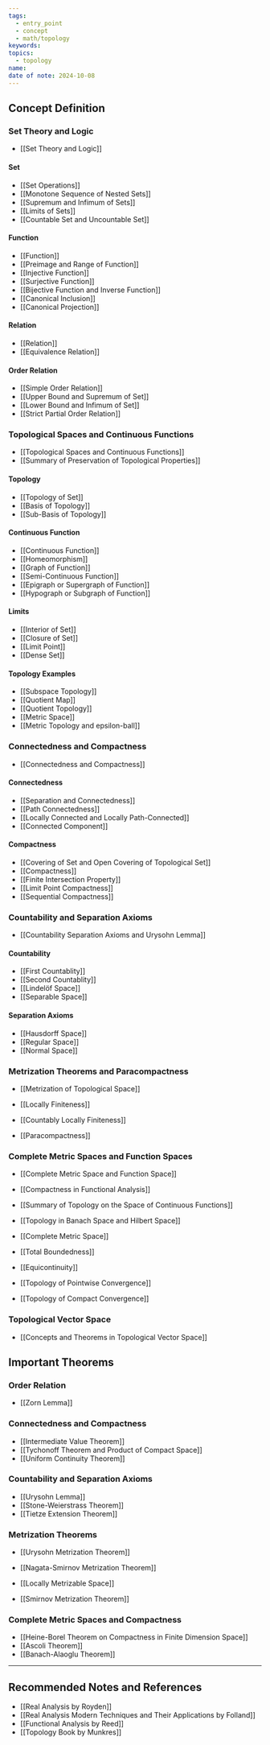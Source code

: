 ```yaml
---
tags:
  - entry_point
  - concept
  - math/topology
keywords: 
topics:
  - topology
name: 
date of note: 2024-10-08
---
```


## Concept Definition

### Set Theory and Logic

- [[Set Theory and Logic]]

#### Set

- [[Set Operations]]
- [[Monotone Sequence of Nested Sets]]
- [[Supremum and Infimum of Sets]]
- [[Limits of Sets]]
- [[Countable Set and Uncountable Set]]

#### Function

- [[Function]]
- [[Preimage and Range of Function]]
- [[Injective Function]]
- [[Surjective Function]]
- [[Bijective Function and Inverse Function]]
- [[Canonical Inclusion]]
- [[Canonical Projection]]

####  Relation

- [[Relation]]
- [[Equivalence Relation]]


#### Order Relation

- [[Simple Order Relation]]
- [[Upper Bound and Supremum of Set]]
- [[Lower Bound and Infimum of Set]]
- [[Strict Partial Order Relation]]



### Topological Spaces and Continuous Functions
  
- [[Topological Spaces and Continuous Functions]]
- [[Summary of Preservation of Topological Properties]]

#### Topology

- [[Topology of Set]]
- [[Basis of Topology]]
- [[Sub-Basis of Topology]]

#### Continuous Function

- [[Continuous Function]]
- [[Homeomorphism]]
- [[Graph of Function]]
- [[Semi-Continuous Function]]
- [[Epigraph or Supergraph of Function]]
- [[Hypograph or Subgraph of Function]]

#### Limits

- [[Interior of Set]]
- [[Closure of Set]]
- [[Limit Point]]
- [[Dense Set]]

#### Topology Examples

- [[Subspace Topology]]
- [[Quotient Map]]
- [[Quotient Topology]]
- [[Metric Space]]
- [[Metric Topology and epsilon-ball]]

### Connectedness and Compactness

- [[Connectedness and Compactness]]

#### Connectedness

- [[Separation and Connectedness]]
- [[Path Connectedness]]
- [[Locally Connected and Locally Path-Connected]]
- [[Connected Component]]
#### Compactness

- [[Covering of Set and Open Covering of Topological Set]]
- [[Compactness]]
- [[Finite Intersection Property]]
- [[Limit Point Compactness]]
- [[Sequential Compactness]]

### Countability and Separation Axioms

- [[Countability Separation Axioms and Urysohn Lemma]]

#### Countability

- [[First Countablity]]
- [[Second Countablity]]
- [[Lindelöf Space]]
- [[Separable Space]]

#### Separation Axioms

- [[Hausdorff Space]]	
- [[Regular Space]]
- [[Normal Space]]


### Metrization Theorems and Paracompactness

- [[Metrization of Topological Space]]

- [[Locally Finiteness]]
- [[Countably Locally Finiteness]]
- [[Paracompactness]]

### Complete Metric Spaces and Function Spaces

- [[Complete Metric Space and Function Space]]
- [[Compactness in Functional Analysis]]
- [[Summary of Topology on the Space of Continuous Functions]]
- [[Topology in Banach Space and Hilbert Space]]

- [[Complete Metric Space]]
- [[Total Boundedness]]
- [[Equicontinuity]]
- [[Topology of Pointwise Convergence]]
- [[Topology of Compact Convergence]]


### Topological Vector Space

- [[Concepts and Theorems in Topological Vector Space]]



## Important Theorems 

### Order Relation

- [[Zorn Lemma]]

### Connectedness and Compactness

- [[Intermediate Value Theorem]]
- [[Tychonoff Theorem and Product of Compact Space]]
- [[Uniform Continuity Theorem]]

### Countability and Separation Axioms

- [[Urysohn Lemma]]
- [[Stone-Weierstrass Theorem]]
- [[Tietze Extension Theorem]]

### Metrization Theorems

- [[Urysohn Metrization Theorem]]
- [[Nagata-Smirnov Metrization Theorem]]

- [[Locally Metrizable Space]]
- [[Smirnov Metrization Theorem]]

### Complete Metric Spaces and Compactness

- [[Heine-Borel Theorem on Compactness in Finite Dimension Space]]
- [[Ascoli Theorem]]
- [[Banach-Alaoglu Theorem]]



-----------
##  Recommended Notes and References



- [[Real Analysis by Royden]]
- [[Real Analysis Modern Techniques and Their Applications by Folland]]
- [[Functional Analysis by Reed]]
- [[Topology Book by Munkres]]